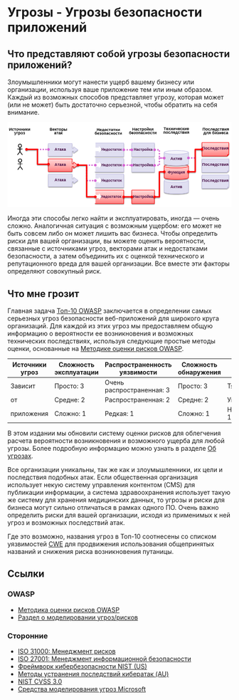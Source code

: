 # **Угрозы** - Угрозы безопасности приложений

## Что представляют собой угрозы безопасности приложений?

Злоумышленники могут нанести ущерб вашему бизнесу или организации, используя ваше приложение тем или иным образом. Каждый из возможных способов представляет угрозу, которая может (или не может) быть достаточно серьезной, чтобы обратить на себя внимание.

![Угрозы безопасности приложений](images/0x10-risk-1.png)

Иногда эти способы легко найти и эксплуатировать, иногда — очень сложно. Аналогичная ситуация с возможным ущербом: его может не быть совсем либо он может лишить вас бизнеса. Чтобы определить риски для вашей организации, вы можете оценить вероятности, связанные с источниками угроз, векторами атак и недостатками безопасности, а затем объединить их с оценкой технического и репутационного вреда для вашей организации. Все вместе эти факторы определяют совокупный риск.

## Что мне грозит

Главная задача [Топ-10 OWASP](https://www.owasp.org/index.php/Top10) заключается в определении самых серьезных угроз безопасности веб-приложений для широкого круга организаций. Для каждой из этих угроз мы предоставляем общую информацию о вероятности ее возникновения и возможных технических последствиях, используя следующие простые методы оценки, основанные на [Методике оценки рисков OWASP](https://www.owasp.org/index.php/OWASP_Risk_Rating_Methodology).

| Источники угроз | Сложность эксплуатации | Распространенность уязвимости | Сложность обнаружения | Технические последствия | Последствия для бизнеса |
| -- | -- | -- | -- | -- | -- |
| Зависит   | Просто: 3 | Очень распространенная: 3 | Просто: 3 | Тяжелые: 3 | Зависит     |
|   от   | Средне: 2 | Распространенная: 2 | Средне: 2 | Умеренные: 2 | от |
| приложения | Сложно: 1 | Редкая: 1 | Сложно: 1 | Незначительные: 1 |   бизнеса    |

В этом издании мы обновили систему оценки рисков для облегчения расчета вероятности возникновения и возможного ущерба для любой угрозы. Более подробную информацию можно узнать в разделе [Об угрозах](0xc0-note-about-risks.md). 

Все организации уникальны, так же как и злоумышленники, их цели и последствия подобных атак. Если общественная организация использует некую систему управления контентом (CMS) для публикации информации, а система здравоохранения использует такую же систему для хранения медицинских данных, то угрозы и риски для бизнеса могут сильно отличаться в рамках одного ПО. Очень важно определить риски для вашей организации, исходя из применимых к ней угроз и возможных последствий атак.

Где это возможно, названия угроз в Топ-10 соотнесены со списком уязвимостей [CWE](https://cwe.mitre.org/) для продвижения использования общепринятых названий и снижения риска возникновения путаницы.

## Ссылки

### OWASP

* [Методика оценки рисков OWASP](https://www.owasp.org/index.php/OWASP_Risk_Rating_Methodology)
* [Раздел о моделировании угроз/рисков](https://www.owasp.org/index.php/Threat_Risk_Modeling)

### Сторонние

* [ISO 31000: Менеджмент рисков](https://www.iso.org/iso-31000-risk-management.html)
* [ISO 27001: Менеджмент информационной безопасности](https://www.iso.org/isoiec-27001-information-security.html)
* [Фреймворк кибербезопасности NIST (US)](https://www.nist.gov/cyberframework)
* [Методы устранения последствий кибератак (AU)](https://www.asd.gov.au/infosec/mitigationstrategies.htm)
* [NIST CVSS 3.0](https://nvd.nist.gov/vuln-metrics/cvss/v3-calculator)
* [Средства моделирования угроз Microsoft](https://www.microsoft.com/en-us/download/details.aspx?id=49168)
